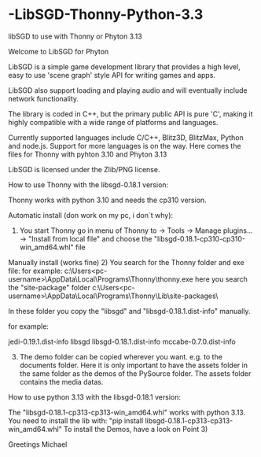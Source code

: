 # -LibSGD-Thonny-Python-3.3
libSGD to use with Thonny or Phyton 3.13

Welcome to LibSGD for Phyton

LibSGD is a simple game development library that provides a high level, easy to use 'scene graph' style API for writing games and apps.

LibSGD also support loading and playing audio and will eventually include network functionality.

The library is coded in C++, but the primary public API is pure 'C', making it highly compatible with a wide range of platforms and languages.

Currently supported languages include C/C++, Blitz3D, BlitzMax, Python and node.js. Support for more languages is on the way. Here comes the files for Thonny with pyhton 3.10 and Phyton 3.13

LibSGD is licensed under the Zlib/PNG license.

How to use Thonny with the libsgd-0.18.1 version:

Thonny works with python 3.10 and needs the cp310 version.

Automatic install (don work on my pc, i don´t why):
1) You start Thonny
   go in menu of Thonny to -> Tools -> Manage plugins... -> "Install from local file"
   and choose the "libsgd-0.18.1-cp310-cp310-win_amd64.whl" file

Manually install (works fine)
2) You search for the Thonny folder and exe file:
for example:
c:\Users\<pc-username>\AppData\Local\Programs\Thonny\thonny.exe
here you search the  "site-package" folder
c:\Users\<pc-username>\AppData\Local\Programs\Thonny\Lib\site-packages\

In these folder you copy the 
"libsgd" and "libsgd-0.18.1.dist-info" manually.

for example:

jedi-0.19.1.dist-info
libsgd
libsgd-0.18.1.dist-info
mccabe-0.7.0.dist-info

3) The demo folder can be copied wherever you want. e.g. to the documents folder.
Here it is only important to have the assets folder in the same folder as the demos of the PySource folder. The assets folder contains the media datas.

How to use python 3.13 with the libsgd-0.18.1 version:

The "libsgd-0.18.1-cp313-cp313-win_amd64.whl" works with python 3.13. You need to install the lib with:
"pip install libsgd-0.18.1-cp313-cp313-win_amd64.whl"
To install the Demos, have a look on Point 3)



Greetings Michael



